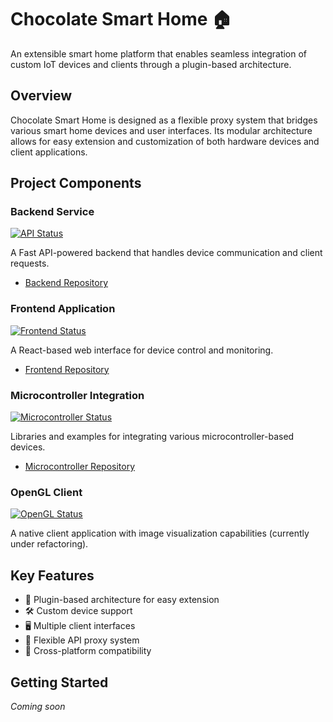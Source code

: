 # Chocolate Smart Home 🏠

An extensible smart home platform that enables seamless integration of custom IoT devices and clients through a plugin-based architecture.

## Overview

Chocolate Smart Home is designed as a flexible proxy system that bridges various smart home devices and user interfaces. Its modular architecture allows for easy extension and customization of both hardware devices and client applications.

## Project Components

### Backend Service
[![API Status](https://img.shields.io/badge/API-Active-success)](https://github.com/ZFudge/chocolate-smart-home-backend)

A Fast API-powered backend that handles device communication and client requests.
- [Backend Repository](https://github.com/ZFudge/chocolate-smart-home-backend)

### Frontend Application
[![Frontend Status](https://img.shields.io/badge/Frontend-Active-success)](https://github.com/ZFudge/chocolate-smart-home-frontend)

A React-based web interface for device control and monitoring.
- [Frontend Repository](https://github.com/ZFudge/chocolate-smart-home-frontend)

### Microcontroller Integration
[![Microcontroller Status](https://img.shields.io/badge/Microcontrollers-Active-success)](https://github.com/ZFudge/chocolate-smart-home-microcontrollers)

Libraries and examples for integrating various microcontroller-based devices.
- [Microcontroller Repository](https://github.com/ZFudge/chocolate-smart-home-microcontrollers)

### OpenGL Client
[![OpenGL Status](https://img.shields.io/badge/OpenGL_Client-Pending-yellow)](/)

A native client application with image visualization capabilities (currently under refactoring).

## Key Features

- 🔌 Plugin-based architecture for easy extension
- 🛠 Custom device support
- 🖥 Multiple client interfaces
- 🔄 Flexible API proxy system
- 📱 Cross-platform compatibility

## Getting Started

*Coming soon*
